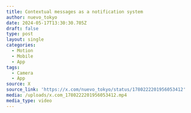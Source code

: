 ```yaml
---
title: Contextual messages as a notification system
author: nuevo_tokyo
date: 2024-05-17T13:30:30.705Z
draft: false
type: post
layout: single
categories:
  - Motion
  - Mobile
  - App
tags:
  - Camera
  - App
source: X
source_link: 'https://x.com/nuevo_tokyo/status/1780222201956053412'
media: /uploads/x.com_1780222201956053412.mp4
media_type: video
---
```


